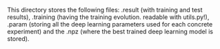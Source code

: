 This directory stores the following files: .result (with training and test results), .training (having the training evolution. readable with utils.py!), .param (storing all the deep learning parameters used for each concrete experiment) and the .npz (where the best trained deep learning model is stored).
